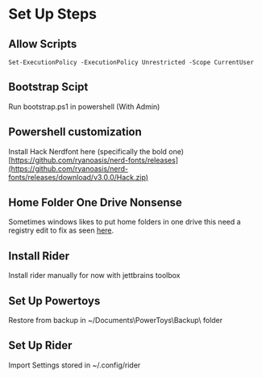 # Set Up Steps
## Allow Scripts
`Set-ExecutionPolicy -ExecutionPolicy Unrestricted -Scope CurrentUser`

## Bootstrap Scipt
Run bootstrap.ps1 in powershell (With Admin)

## Powershell customization
Install Hack Nerdfont here (specifically the bold one) [https://github.com/ryanoasis/nerd-fonts/releases](https://github.com/ryanoasis/nerd-fonts/releases/download/v3.0.0/Hack.zip)

## Home Folder One Drive Nonsense
Sometimes windows likes to put home folders in one drive this need a registry edit to fix as seen [here](https://answers.microsoft.com/en-us/windows/forum/all/documents-folder-stuck-under-onedrive-and-shows/1985b6b1-34c8-4297-ab12-bbecd35b8e70).

## Install Rider
Install rider manually for now with jettbrains toolbox

## Set Up Powertoys
Restore from backup in ~/Documents\PowerToys\Backup\ folder

## Set Up Rider
Import Settings stored in ~/.config/rider
